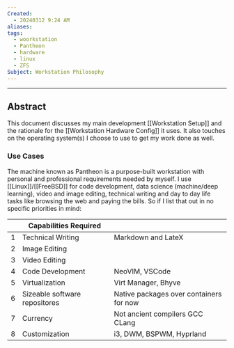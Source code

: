 ```yaml
---
Created:
  - 20240312 9:24 AM
aliases: 
tags:
  - woorkstation
  - Pantheon
  - hardware
  - linux
  - ZFS
Subject: Workstation Philosophy
---
```

----------------------------
## Abstract
This document discusses my main development [[Workstation Setup]] and the rationale for the [[Workstation Hardware Config]] it uses. It also touches on the operating system(s) I choose to use to get my work done as well.
### Use Cases

The machine known as Pantheon is a purpose-built workstation with personal and professional requirements needed by myself. I use [[Linux]]/[[FreeBSD]] for code development, data science (machine/deep learning), video and image editing, technical writing and day to day life tasks like browsing the web and paying the bills. So if I list that out in no specific priorities in mind:

|     | Capabilities Required         |                                         |
| --- | ----------------------------- | --------------------------------------- |
| 1   | Technical Writing             | Markdown and LateX                      |
| 2   | Image Editing                 |                                         |
| 3   | Video Editing                 |                                         |
| 4   | Code Development              | NeoVIM, VSCode                          |
| 5   | Virtualization                | Virt Manager, Bhyve                     |
| 6   | Sizeable software repositores | Native packages over containers for now |
| 7   | Currency                      | Not ancient compilers GCC CLang         |
| 8   | Customization                 | i3, DWM, BSPWM, Hyprland                |
